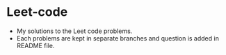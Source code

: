 # Leet-code
* My solutions to the Leet code problems.
* Each problems are kept in separate branches and question is added in README file.
